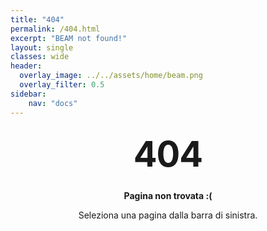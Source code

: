 ```yaml
---
title: "404"
permalink: /404.html
excerpt: "BEAM not found!"
layout: single
classes: wide
header:
  overlay_image: ../../assets/home/beam.png
  overlay_filter: 0.5
sidebar:
    nav: "docs"
---
```


<style type="text/css" media="screen">
  .container {
    margin: 10px auto;
    max-width: 600px;
    text-align: center;
  }
  h1 {
    margin: 30px 0;
    font-size: 4em;
    line-height: 1;
    letter-spacing: -1px;
  }
</style>

<div class="container">
  <h1>404</h1>

  <p><strong>Pagina non trovata :(</strong></p>
  <p>Seleziona una pagina dalla barra di sinistra.</p>
</div>
